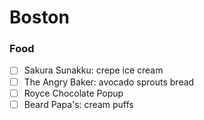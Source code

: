 Boston
======

### Food
- [ ] Sakura Sunakku: crepe ice cream
- [ ] The Angry Baker: avocado sprouts bread
- [ ] Royce Chocolate Popup
- [ ] Beard Papa's: cream puffs
